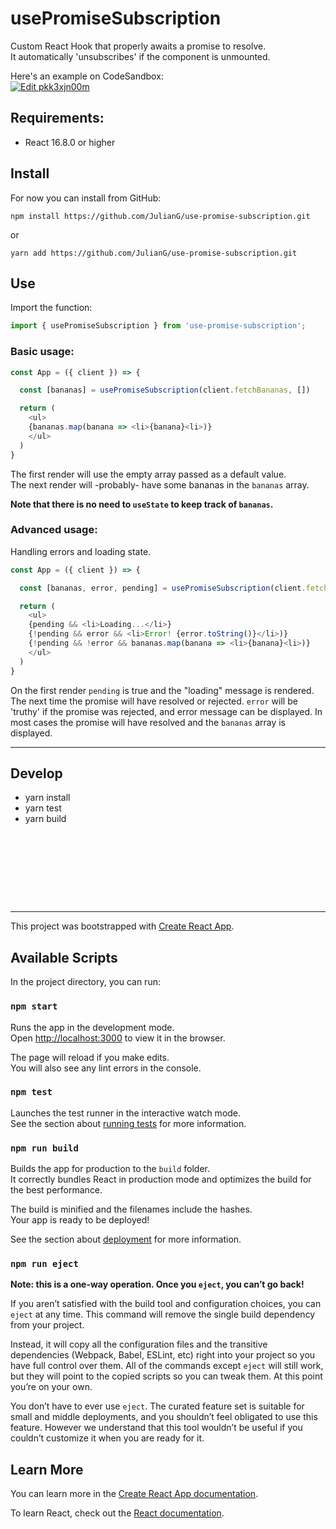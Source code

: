 # usePromiseSubscription

Custom React Hook that properly awaits a promise to resolve.  
It automatically 'unsubscribes' if the component is unmounted.

Here's an example on CodeSandbox:  
[![Edit pkk3xjn00m](https://codesandbox.io/static/img/play-codesandbox.svg)](https://codesandbox.io/s/pkk3xjn00m?fontsize=14)

## Requirements:

* React 16.8.0 or higher

## Install

For now you can install from GitHub:
```
npm install https://github.com/JulianG/use-promise-subscription.git
```
or
```
yarn add https://github.com/JulianG/use-promise-subscription.git
```

## Use

Import the function:

```js
import { usePromiseSubscription } from 'use-promise-subscription';
```

### Basic usage:
```js
const App = ({ client }) => {

  const [bananas] = usePromiseSubscription(client.fetchBananas, [])

  return (
    <ul>
    {bananas.map(banana => <li>{banana}<li>)}
    </ul>
  )
}
```
The first render will use the empty array passed as a default value.  
The next render will -probably- have some bananas in the `bananas` array.

**Note that there is no need to `useState` to keep track of `bananas`.**

### Advanced usage:

Handling errors and loading state.
```js
const App = ({ client }) => {

  const [bananas, error, pending] = usePromiseSubscription(client.fetchBananas, [])

  return (
    <ul>
    {pending && <li>Loading...</li>}
    {!pending && error && <li>Error! {error.toString()}</li>)}
    {!pending && !error && bananas.map(banana => <li>{banana}<li>)}
    </ul>
  )
}
```
On the first render `pending` is true and the "loading" message is rendered.  
The next time the promise will have resolved or rejected.
`error` will be 'truthy' if the promise was rejected, and error message can be displayed.
In most cases the promise will have resolved and the `bananas` array is displayed.

----


## Develop

* yarn install
* yarn test
* yarn build

```









```

----

This project was bootstrapped with [Create React App](https://github.com/facebook/create-react-app).

## Available Scripts

In the project directory, you can run:

### `npm start`

Runs the app in the development mode.<br>
Open [http://localhost:3000](http://localhost:3000) to view it in the browser.

The page will reload if you make edits.<br>
You will also see any lint errors in the console.

### `npm test`

Launches the test runner in the interactive watch mode.<br>
See the section about [running tests](https://facebook.github.io/create-react-app/docs/running-tests) for more information.

### `npm run build`

Builds the app for production to the `build` folder.<br>
It correctly bundles React in production mode and optimizes the build for the best performance.

The build is minified and the filenames include the hashes.<br>
Your app is ready to be deployed!

See the section about [deployment](https://facebook.github.io/create-react-app/docs/deployment) for more information.

### `npm run eject`

**Note: this is a one-way operation. Once you `eject`, you can’t go back!**

If you aren’t satisfied with the build tool and configuration choices, you can `eject` at any time. This command will remove the single build dependency from your project.

Instead, it will copy all the configuration files and the transitive dependencies (Webpack, Babel, ESLint, etc) right into your project so you have full control over them. All of the commands except `eject` will still work, but they will point to the copied scripts so you can tweak them. At this point you’re on your own.

You don’t have to ever use `eject`. The curated feature set is suitable for small and middle deployments, and you shouldn’t feel obligated to use this feature. However we understand that this tool wouldn’t be useful if you couldn’t customize it when you are ready for it.

## Learn More

You can learn more in the [Create React App documentation](https://facebook.github.io/create-react-app/docs/getting-started).

To learn React, check out the [React documentation](https://reactjs.org/).
